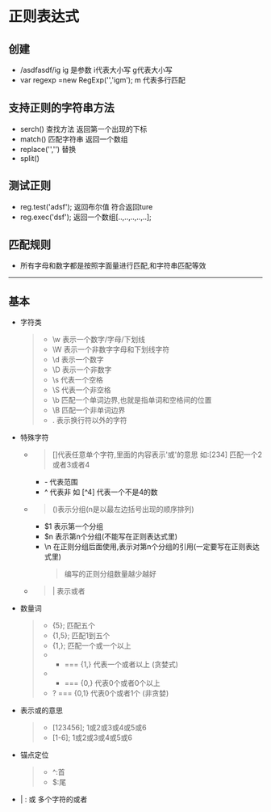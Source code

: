 # 正则表达式

## 创建
- /asdfasdf/ig  ig 是参数 i代表大小写 g代表大小写
- var regexp =new RegExp('','igm'); m 代表多行匹配

## 支持正则的字符串方法

- serch() 查找方法 返回第一个出现的下标
- match() 匹配字符串 返回一个数组
- replace('','') 替换
- split()

## 测试正则
- reg.test('adsf'); 返回布尔值 符合返回ture
- reg.exec('dsf'); 返回一个数组[..,..,..,..,..];

## 匹配规则
- 所有字母和数字都是按照字面量进行匹配,和字符串匹配等效
 ------
## 基本
- 字符类
  > - \w 表示一个数字/字母/下划线
  > - \W 表示一个非数字字母和下划线字符
  > - \d 表示一个数字
  > - \D 表示一个非数字
  > - \s 代表一个空格
  > - \S 代表一个非空格
  > - \b 匹配一个单词边界,也就是指单词和空格间的位置
  > - \B 匹配一个非单词边界
  > - . 表示换行符以外的字符

- 特殊字符
  - > []代表任意单个字符,里面的内容表示'或'的意思 如:[234] 匹配一个2或者3或者4
    - \- 代表范围
    - \^ 代表非 如 [^4] 代表一个不是4的数
  - > ()表示分组(n是以最左边括号出现的顺序排列)
    - $1 表示第一个分组
    - $n 表示第n个分组(不能写在正则表达式里)
    - \n 在正则分组后面使用,表示对第n个分组的引用(一定要写在正则表达式里)
      > 编写的正则分组数量越少越好
  - > | 表示或者

- 数量词
  > - {5}; 匹配五个
  > - {1,5}; 匹配1到五个
  > - {1,}; 匹配一个或一个以上
  > - + === {1,} 代表一个或者以上 (贪婪式)
  > - * === {0,} 代表0个或者0个以上
  > - ? === {0,1} 代表0个或者1个 (非贪婪)

- 表示或的意思
  > - [123456]; 1或2或3或4或5或6
  > - [1-6]; 1或2或3或4或5或6

- 锚点定位
  > - ^:首
  > - $:尾

- | : 或 多个字符的或者
